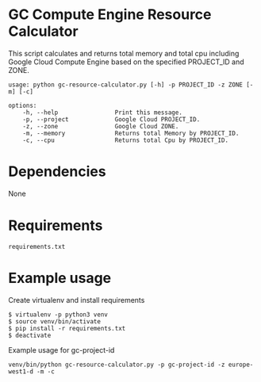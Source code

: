 GC Compute Engine Resource Calculator
===================

This script calculates and returns total memory and total cpu 
including Google Cloud Compute Engine based on 
the specified PROJECT_ID and ZONE.
```
usage: python gc-resource-calculator.py [-h] -p PROJECT_ID -z ZONE [-m] [-c] 
```
```
options:
    -h, --help                Print this message.
    -p, --project             Google Cloud PROJECT_ID.  
    -z, --zone                Google Cloud ZONE.
    -m, --memory              Returns total Memory by PROJECT_ID.
    -c, --cpu                 Returns total Cpu by PROJECT_ID.
```

# Dependencies

None

# Requirements

```
requirements.txt 
```

# Example usage
Create virtualenv and install requirements
```
$ virtualenv -p python3 venv
$ source venv/bin/activate
$ pip install -r requirements.txt
$ deactivate 
```
Example usage for gc-project-id
```
venv/bin/python gc-resource-calculator.py -p gc-project-id -z europe-west1-d -m -c
```
